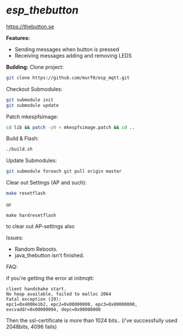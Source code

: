 ***esp_thebutton***
==========
https://thebutton.se

**Features:**
* Sending messages when button is pressed
* Receiving messages adding and removing LEDS 

**Building:**
Clone project: 
```bash
git clone https://github.com/murf0/esp_mqtt.git
```
Checkout Submodules:
```bash
git submodule init
git submodule update
```

Patch mkespfsimage:
```bash
cd lib && patch -p0 < mkespfsimage.patch && cd ..
```

Build & Flash:
```bash
./build.sh
```

Update Submodules:
```bash
git submodule foreach git pull origin master
```


Clear out Settings (AP and such):
```bash
make resetflash
```
or
```
make hardresetflash
```
to clear out AP-settings also

Issues:
* Random Reboots.
* java_thebutton isn't finished.

FAQ:

if you're getting the error at initmqtt: 
```
client handshake start.
No heap available, failed to malloc 2064
Fatal exception (29):
epc1=0x4000e1b2, epc2=0x00000000, epc3=0x00000000, excvaddr=0x00000004, depc=0x00000000
```
Then the ssl-certificate is more than 1024 bits..
(i've successfully used 2048bits, 4096 fails)

